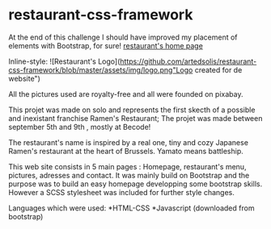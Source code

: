 # restaurant-css-framework
At the end of this challenge I should have improved my placement of elements with Bootstrap, for sure! 
[restaurant's home page](https://artedsolis.github.io/restaurant-css-framework/)
 
Inline-style: 
![Restaurant's Logo](https://github.com/artedsolis/restaurant-css-framework/blob/master/assets/img/logo.png"Logo created for de website")


All the pictures used are royalty-free and all were founded on pixabay.

This projet was made on solo and represents the first skecth of a possible and inexistant franchise Ramen's Restaurant;
The projet was made between september 5th and 9th , mostly at Becode! 

The restaurant's name is inspired by a real one, tiny and cozy Japanese Ramen's restaurant at the heart of Brussels. Yamato means battleship. 

This web site consists in 5 main pages : Homepage, restaurant's menu, pictures, adresses and contact. It was mainly build on Bootstrap and the purpose was to build an easy homepage developping some bootstrap skills. However a SCSS stylesheet was included for further style changes. 

Languages which were used: *HTML-CSS
                           *Javascript (downloaded from bootstrap)

